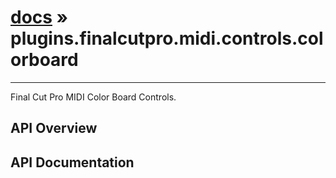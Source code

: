 # [docs](index.md) » plugins.finalcutpro.midi.controls.colorboard
---

Final Cut Pro MIDI Color Board Controls.

## API Overview

## API Documentation

